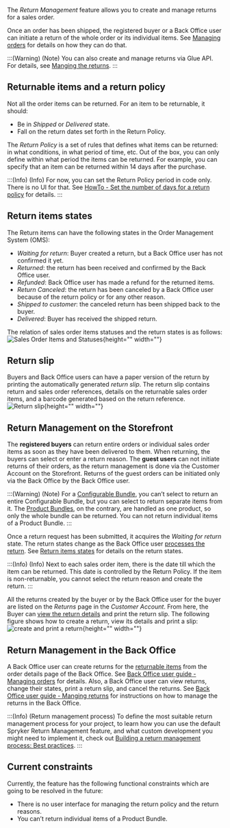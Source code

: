 The *Return Management* feature allows you to create and manage returns for a sales order. 

Once an order has been shipped, the registered buyer or a Back Office user can initiate a return of the whole order or its individual items. See [Managing orders](https://documentation.spryker.com/docs/managing-orders) for details on how they can do that.

:::(Warning) (Note)
You can also create and manage returns via Glue API. For details, see [Manging the returns](https://documentation.spryker.com/docs/retrieving-return-management-information).
:::

## Returnable items and a return policy
Not all the order items can be returned. For an item to be returnable, it should:

* Be in *Shipped* or *Delivered* state.
* Fall on the return dates set forth in the Return Policy.

The *Return Policy* is a set of rules that defines what items can be returned: in what conditions, in what period of time, etc. Out of the box, you can only define within what period the items can be returned. For example, you can specify that an item can be returned within 14 days after the purchase. 

:::(Info) (Info)
For now, you can set the Return Policy period in code only. There is no UI for that. See [HowTo - Set the number of days for a return policy](https://documentation.spryker.com/docs/howto-set-number-of-days-for-a-return-policy) for details.
:::

## Return items states
The Return items can have the following states in the Order Management System (OMS):

* *Waiting for return*: Buyer created a return, but a Back Office user has not confirmed it yet.
* *Returned*: the return has been received and confirmed by the Back Office user.
* *Refunded*: Back Office user has made a refund for the returned items.
* *Return Canceled*: the return has been canceled by a Back Office user because of the return policy or for any other reason.
* *Shipped to customer*: the canceled return has been shipped back to the buyer.
* *Delivered*: Buyer has received the shipped return.
<!---
:::(Info) (Return states on the Storefront)
The above states are the default ones in the OMS. You can display them as they are on the Storefront as well, or name the states differently for the Storefront users. For details on how to give custom names to the return states on the Storefront, see *Display Custom Names for Order Item States on the Storefront*.
:::
-->
The relation of sales order items statuses and the return states is as follows:
![Sales Order Items and Statuses](https://confluence-connect.gliffy.net/embed/image/cebbb529-19b7-4623-bd6d-ef2b30fe97a9.png?utm_medium=live&utm_source=custom){height="" width=""}

## Return slip
Buyers and Back Office users can have a paper version of the return by printing the automatically generated *return slip*. The return slip contains return and sales order references, details on the returnable sales order items, and a barcode generated based on the return reference. 
![Return slip](https://spryker.s3.eu-central-1.amazonaws.com/docs/Features/Order+Management/Return+Management/Return+Management+Feature+Overview/print-return-slip.png){height="" width=""}

## Return Management on the Storefront
The **registered buyers** can return entire orders or individual sales order items as soon as they have been delivered to them. When returning, the buyers can select or enter a return reason.
The **guest users** can not initiate returns of their orders, as the return management is done via the Customer Account on the Storefront. Returns of the guest orders can be initiated only via the Back Office by the Back Office user. 

:::(Warning) (Note)
For a [Configurable Bundle](https://documentation.spryker.com/docs/configurable-bundle), you can’t select to return an entire Configurable Bundle, but you can select to return separate items from it.
The [Product Bundles](https://documentation.spryker.com/docs/product-bundle), on the contrary, are handled as one product, so only the whole bundle can be returned. You can not return individual items of a Product Bundle.
:::

Once a return request has been submitted, it acquires the *Waiting for return* state. The return states change as the Back Office user [processes the return](https://documentation.spryker.com/docs/managing-orders#creating-a-return). See [Return items states](https://documentation.spryker.com/docs/return-item-states-reference-information) for details on the return states.

:::(Info) (Info)
Next to each sales order item, there is the date till which the item can be returned. This date is controlled by the Return Policy. If the item is non-returnable, you cannot select the return reason and create the return.
:::

All the returns created by the buyer or by the Back Office user for the buyer are listed on the *Returns* page in the *Customer Account*. From here, the Buyer can [view the return details](https://documentation.spryker.com/docs/return-details-reference-information) and print the return slip.
The following figure shows how to create a return, view its details and print a slip:
![create and print a return](https://spryker.s3.eu-central-1.amazonaws.com/docs/Features/Order+Management/Return+Management/Return+Management+Feature+Overview/create-and-print-a-return.gif){height="" width=""}

## Return Management in the Back Office
A Back Office user can create returns for the [returnable items](#returnable-items-and-a-return-policy) from the order details page of the Back Office. See [Back Office user guide - Managing orders](https://documentation.spryker.com/docs/managing-orders) for details. Also, a Back Office user can view returns, change their states, print a return slip, and cancel the returns.  See [Back Office user guide - Manging returns](https://documentation.spryker.com/docs/managing-returns)  for instructions on how to manage the returns in the Back Office.

:::(Info) (Return management process)
To define the most suitable return management process for your project, to learn how you can use the default Spryker Return Management feature, and what custom development you might need to implement it, check out [Building a return management process: Best practices](https://documentation.spryker.com/docs/en/building-a-return-management-process-best-practices). 
:::

## Current constraints
Currently, the feature has the following functional constraints which are going to be resolved in the future:

* There is no user interface for managing the return policy and the return reasons.
* You can’t return individual items of a Product Bundle.
